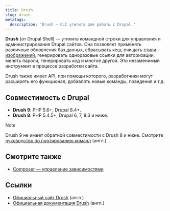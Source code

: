 ```yaml
---
title: Drush
slug: drush
metatags:
  description: 'Drush — CLI утилита для работы с Drupal.'
---
```

 
**Drush** (от Drupal Shell) — утилита командной строки для управления и администрирования Drupal сайтов. Она позволяет применять различные обновления баз данных, сбрасывать кеш, очищать [стили изображений](../drupal/9/image/image-styles/index.md), генерировать одноразовые ссылки для авторизации, менять пароли, генерировать код и многое другой. Это незаменимый инструмент в процессе разработки сайта.

Drush также имеет API, при помощи которого, разработчики могут расширять его функционал, добавлять новые команды, поведения и т.д.

## Совместимость с Drupal

- **Drush 9**: PHP 5.6+, Drupal 8.4+.
- **Drush 8**: PHP 5.4.5+, Drupal 6, 7, 8.3 и ниже.

> [!NOTE]
> Drush 9 не имеет обратной совместимости с Drush 8 и ниже. Смотрите [руководство по портированию команд](https://weitzman.github.io/blog/port-to-drush9) (англ.).

## Смотрите также

- [Composer — управление зависимостями](../composer/index.md)

## Ссылки

- [Официальный сайт Drush](https://www.drush.org/) (англ.)
- [Официальная документация Drush](http://docs.drush.org/) (англ.)
